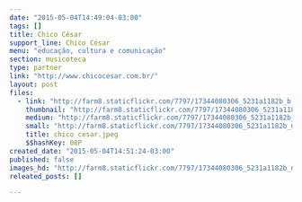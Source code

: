 ```yaml
---
date: "2015-05-04T14:49:04-03:00"
tags: []
title: Chico César
support_line: Chico César
menu: "educação, cultura e comunicação"
section: musicoteca
type: partner
link: "http://www.chicocesar.com.br/"
layout: post
files:
  - link: "http://farm8.staticflickr.com/7797/17344080306_5231a1182b_b.jpg"
    thumbnail: "http://farm8.staticflickr.com/7797/17344080306_5231a1182b_t.jpg"
    medium: "http://farm8.staticflickr.com/7797/17344080306_5231a1182b_z.jpg"
    small: "http://farm8.staticflickr.com/7797/17344080306_5231a1182b_n.jpg"
    title: chico cesar.jpeg
    $$hashKey: 08P
created_date: "2015-05-04T14:51:24-03:00"
published: false
images_hd: "http://farm8.staticflickr.com/7797/17344080306_5231a1182b_n.jpg"
releated_posts: []

---
```

